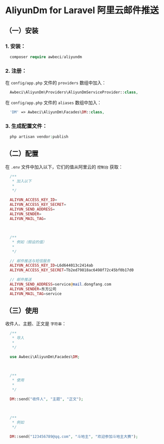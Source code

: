# AliyunDm for Laravel 阿里云邮件推送




## （一）安装



### 1. 安装：


```php
  composer require awbeci/aliyundm
```



### 2. 注册：


在 `config/app.php` 文件的 `providers` 数组中加入：

```php
  Awbeci\AliyunDm\Providers\AliyunDmServiceProvider::class,
```


在 `config/app.php` 文件的 `aliases` 数组中加入：

```php
  'DM' => Awbeci\AliyunDm\Facades\DM::class,
```



### 3. 生成配置文件：


```php
  php artisan vendor:publish
```




## （二）配置



在 `.env` 文件中加入以下，它们的值从阿里云的 `控制台` 获取：

```php
  /**
   * 加入以下
   * 
   */
   
  ALIYUN_ACCESS_KEY_ID=
  ALIYUN_ACCESS_KEY_SECRET=
  ALIYUN_SEND_ADDRESS=
  ALIYUN_SENDER=
  ALIYUN_MAIL_TAG=
  
  
  
  /**
   * 例如（假设的值）
   * 
   */
   
  // 邮件推送与短信服务
  ALIYUN_ACCESS_KEY_ID=L6d644013c2414ab                                        // Access Key ID
  ALIYUN_ACCESS_KEY_SECRET=Tb2ed79818ac6498f72c45bf0b17d0                      // Access Key Secret
  
  // 邮件推送
  ALIYUN_SEND_ADDRESS=service@mail.dongfang.com                                // 发信地址
  ALIYUN_SENDER=东方公司                                                        // 发件人（用户自定义）
  ALIYUN_MAIL_TAG=service                                                      // 邮件标签
```




## （三）使用



收件人、主题、正文是 `字符串`：

```php
  /**
   * 导入
   *
   */
   
  use Awbeci\AliyunDm\Facades\DM;
  
  
  
  /**
   * 使用
   *
   */
   
  DM::send("收件人", "主题", "正文");
  
  
  
  /**
   * 例如
   */
  
  DM::send("123456789@qq.com", "斗地主", "欢迎参加斗地主大赛");
```

